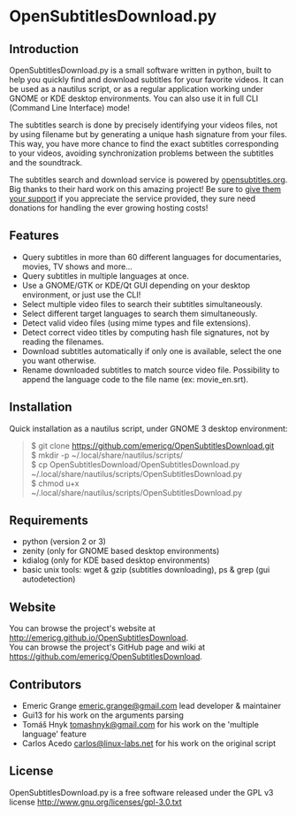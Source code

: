 OpenSubtitlesDownload.py
========================

Introduction
------------

OpenSubtitlesDownload.py is a small software written in python, built to help you quickly find and download subtitles for your favorite videos. It can be used as a nautilus script, or as a regular application working under GNOME or KDE desktop environments. You can also use it in full CLI (Command Line Interface) mode!

The subtitles search is done by precisely identifying your videos files, not by using filename but by generating a unique hash signature from your files. This way, you have more chance to find the exact subtitles corresponding to your videos, avoiding synchronization problems between the subtitles and the soundtrack.

The subtitles search and download service is powered by [opensubtitles.org](http://www.opensubtitles.org). Big thanks to their hard work on this amazing project! Be sure to [give them your support](http://www.opensubtitles.org/en/support) if you appreciate the service provided, they sure need donations for handling the ever growing hosting costs!

Features
--------

- Query subtitles in more than 60 different languages for documentaries, movies, TV shows and more...
- Query subtitles in multiple languages at once.
- Use a GNOME/GTK or KDE/Qt GUI depending on your desktop environment, or just use the CLI!
- Select multiple video files to search their subtitles simultaneously.
- Select different target languages to search them simultaneously.
- Detect valid video files (using mime types and file extensions).
- Detect correct video titles by computing hash file signatures, not by reading the filenames.
- Download subtitles automatically if only one is available, select the one you want otherwise.
- Rename downloaded subtitles to match source video file. Possibility to append the language code to the file name (ex: movie_en.srt).

Installation
------------

Quick installation as a nautilus script, under GNOME 3 desktop environment:

> $ git clone https://github.com/emericg/OpenSubtitlesDownload.git  
> $ mkdir -p ~/.local/share/nautilus/scripts/  
> $ cp OpenSubtitlesDownload/OpenSubtitlesDownload.py ~/.local/share/nautilus/scripts/OpenSubtitlesDownload.py  
> $ chmod u+x ~/.local/share/nautilus/scripts/OpenSubtitlesDownload.py  

Requirements
------------

- python (version 2 or 3)
- zenity (only for GNOME based desktop environments)
- kdialog (only for KDE based desktop environments)
- basic unix tools: wget & gzip (subtitles downloading), ps & grep (gui autodetection)

Website
-------

You can browse the project's website at <http://emericg.github.io/OpenSubtitlesDownload>.  
You can browse the project's GitHub page and wiki at <https://github.com/emericg/OpenSubtitlesDownload>.  

Contributors
------------

- Emeric Grange <emeric.grange@gmail.com> lead developer & maintainer
- Gui13 for his work on the arguments parsing
- Tomáš Hnyk <tomashnyk@gmail.com> for his work on the 'multiple language' feature
- Carlos Acedo <carlos@linux-labs.net> for his work on the original script

License
-------

OpenSubtitlesDownload.py is a free software released under the GPL v3 license <http://www.gnu.org/licenses/gpl-3.0.txt>
